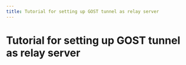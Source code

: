 ```yaml
---
title: Tutorial for setting up GOST tunnel as relay server
---
```


# Tutorial for setting up GOST tunnel as relay server
